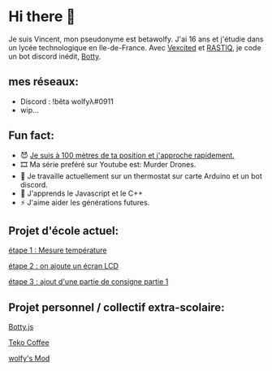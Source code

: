 # Hi there 👋

Je suis Vincent, mon pseudonyme est betawolfy. J'ai 16 ans et j'étudie dans un lycée technologique en Ile-de-France.
Avec [Vexcited](https://github.com/Vexcited) et [RASTIQ](https://github.com/AQRRastiq), je code un bot discord inédit, [Botty](https://github.com/Betawolfy/botty.js). 

## mes réseaux: 

- Discord : !bêta wolfyλ#0911
- wip...

##  Fun fact: 
- 😈 [Je suis à 100 mètres de ta position et j'approche rapidement. ](https://www.renderforest.com/fr/watch-55793413?quality=0)
- 🎞  Ma série preféré sur Youtube est: Murder Drones. 
- 🔭 Je travaille actuellement sur un thermostat sur carte Arduino et un bot discord. 
- 🌱 J'apprends le Javascript et le C++
- ⚡ J'aime aider les générations futures. 

## Projet d'école actuel: 

[étape 1 : Mesure température](https://github.com/Betawolfy/mesure-temperature-moniteur)

[étape 2 : on ajoute un écran LCD](https://github.com/Betawolfy/Mesure-temperature-arduino)

[étape 3 : ajout d'une partie de consigne partie 1](https://github.com/Betawolfy/Mesure-temperature-rotary-angle-arduino)

## Projet personnel / collectif extra-scolaire: 

[Botty.js](https://github.com/Betawolfy/botty.js)

[Teko Coffee](https://discord.gg/MP9cbSHK4X)

[wolfy's Mod](https://gitlab.com/betawolfy/wolfymod)
